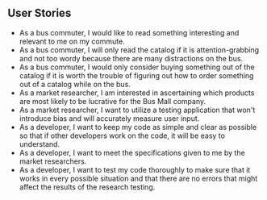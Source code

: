 ## User Stories

* As a bus commuter, I would like to read something interesting and relevant to me on my commute.
* As a bus commuter, I will only read the catalog if it is attention-grabbing and not too wordy because there are many distractions on the bus.
* As a bus commuter, I would only consider buying something out of the catalog if it is worth the trouble of figuring out how to order something out of a catalog while on the bus.
* As a market researcher, I am interested in ascertaining which products are most likely to be lucrative for the Bus Mall company.
* As a market researcher, I want to utilize a testing application that won't introduce bias and will accurately measure user input.
* As a developer, I want to keep my code as simple and clear as possible so that if other developers work on the code, it will be easy to understand.
* As a developer, I want to meet the specifications given to me by the market researchers.
* As a developer, I want to test my code thoroughly to make sure that it works in every possible situation and that there are no errors that might affect the results of the research testing.
